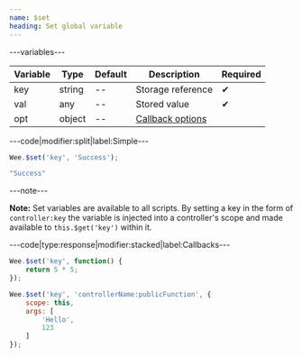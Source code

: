 ```yaml
---
name: $set
heading: Set global variable
---
```


---variables---

| Variable | Type | Default | Description | Required |
| -- | -- | -- | -- | -- |
| key | string | -- | Storage reference | ✔ |
| val | any | -- | Stored value | ✔ |
| opt | object | -- | [Callback options](/script#functions) ||

---code|modifier:split|label:Simple---

```javascript
Wee.$set('key', 'Success');
```

```javascript
"Success"
```

---note---

**Note:** Set variables are available to all scripts. By setting a key in the form of ```controller:key``` the variable is injected into a controller's scope and made available to ```this.$get('key')``` within it.

---code|type:response|modifier:stacked|label:Callbacks---

```javascript
Wee.$set('key', function() {
	return 5 * 5;
});
```

```javascript
Wee.$set('key', 'controllerName:publicFunction', {
	scope: this,
	args: [
		'Hello',
		123
	]
});
```